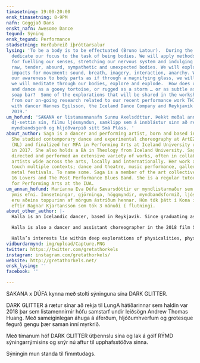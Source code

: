 ```yaml
---
timasetning: 19:00-20:00
ensk_timasetning: 8-9PM
nafn: Geggjað Dans
enskt_nafn: Awesome Dance
tegund: Sýning
ensk_tegund: Performance
stadsetning: Herðubreið íþróttarsalur
lysing: 'To be a body is to be effectuated (Bruno Latour).  During the workshop we will
  dedicate our focus to the task of being bodies. We will apply methods and exercises
  for fuelling our senses, stretching our nervous system and indulging as bodies:
  raw, tender, absurd, sympathetic and unexpected bodies. We will explore different
  impacts for movement: sound, breath, imagery, interaction, anarchy. We will bring
  our awareness to body parts as if through a magnifying glass, we will roll and transform,
  we will meditate through our bodies, explore and explode.  How does one breathe
  and dance as a gooey tortoise, or rugged as a storm … or as subtle as a vanilla
  soap bar?  Some of the explorations that will be shared in the workshop are drawn
  from our on-going research related to our recent performance work THIS GRACE, a collaboration
  with dancer Hannes Egilsson, the Iceland Dance Company and Reykjavik Art Museum
  2019.'
um_hofund: 'SAKANA er listamannanafn Sunnu Axelsdóttur. Þekkt meðal annars fyrir skapandi
  dj-settin sín, filmu ljósmyndun, samklipp sem á innblástur sinn að rekja til Japan,
  myndbandsgerð og hljóðvarpið sitt Smá Pláss. '
about_author: Saga is a dancer and performing artist, born and based in Reykjavík.
  She studied contemporary dance and experimental choreography at ArtEZ Art Academy
  (NL) and finalized her MFA in Performing Arts at Iceland University of the Arts
  in 2017. She also holds a BA in Theology from Iceland University. Saga has created,
  directed and performed an extensive variety of works, often in collaboration with
  artists wide across the arts, locally and internationally. Her work and collaborations
  touch multiple contexts; dance and theatre, music performance, gallery gigs and
  metal festivals. To name some. Saga is a member of the art collectives Marble Crowd,
  16 Lovers and The Post Performance Blues Band. She is a regular tutor at the Department
  for Performing Arts at the IUA.
um_annan_hofund: Maríanna Eva Dúfa Sævarsdóttir er myndlistarmaður sem vinnur með
  ýmis efni. Innsetningar, gjörninga, höggmyndir, myndbandsformið, ljósmyndun og hljóð
  eru aðeins toppurinn af mörgum ástríðum hennar. Hún tók þátt í Kona í E, gjörningi
  eftir Ragnar Kjartansson sem tók 3 mánuði í flutningi.
about_other_author: |-
  Halla is an Icelandic dancer, based in Reykjavík. Since graduating as a contemporary dancer from the Iceland University of the Arts in 2013 she has danced with a number of local and international choreographers and artistst and has been a company dancer with the Iceland Dance Company, Royal Swedish Ballet and Sasha Waltz & Guests.

  Halla is also a dancer and assistant choreographer in the 2018 film Suspiria, directed by Luca Guadagnino and choreographed by Damien Jalet.

  Halla’s interests lie within deep explorations of physicalities, physical sensations and bodily indulgences.
vidburdarmynd: img/upload/Capture.PNG
twitter: https://twitter.com/gretathorkels
instagram: instagram.com/gretathorkels/
website: http://gretathorkels.net/
ensk_lysing: ''
facebook: ''

---
```

SAKANA x DÚFA kynna með stolti sýninguna sína DARK GLITTER.  
  
DARK GLITTER á rætur sínar að rekja til LungA hátíðarinnar sem haldin var 2018 þar sem listamennirnir hófu samstarf undir leiðsögn Andrew Thomas Huang. Með sameiginlegan áhuga á áferðum, hljóðumhverfum og grotesque fegurð gengu þær saman inní myrkrið.  
  
Með tímanum hóf DARK GLITTER útþennslu sína og lak á gólf RÝMD sýningarrýmisins og snýr nú aftur til upphafsstöðva sinna.  
  
Sýningin mun standa til fimmtudags.